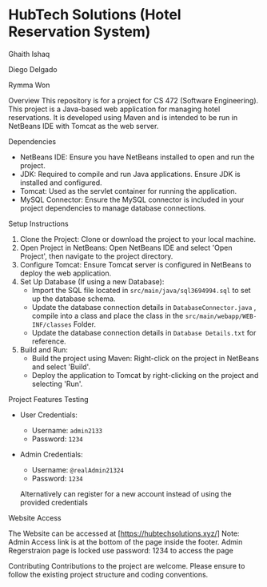 # HubTech Solutions (Hotel Reservation System)

Ghaith Ishaq

Diego Delgado

Rymma Won

 Overview
This repository is for a project for CS 472 (Software Engineering). This project is a Java-based web application for managing hotel reservations. It is developed using Maven and is intended to be run in NetBeans IDE with Tomcat as the web server.

 Dependencies
- NetBeans IDE: Ensure you have NetBeans installed to open and run the project.
- JDK: Required to compile and run Java applications. Ensure JDK is installed and configured.
- Tomcat: Used as the servlet container for running the application.
- MySQL Connector: Ensure the MySQL connector is included in your project dependencies to manage database connections.

 Setup Instructions
1. Clone the Project: Clone or download the project to your local machine.
2. Open Project in NetBeans: Open NetBeans IDE and select 'Open Project', then navigate to the project directory.
3. Configure Tomcat: Ensure Tomcat server is configured in NetBeans to deploy the web application.
4. Set Up Database (If using a new Database):
	- Import the SQL file located in `src/main/java/sql3694994.sql` to set up the database schema.
	- Update the database connection details in `DatabaseConnector.java` , compile into a class and place the class in the `src/main/webapp/WEB-INF/classes` Folder.
	- Update the database connection details in `Database Details.txt` for reference.
5. Build and Run:
	- Build the project using Maven: Right-click on the project in NetBeans and select 'Build'.
	- Deploy the application to Tomcat by right-clicking on the project and selecting 'Run'.

 Project Features Testing
- User Credentials:
  - Username: `admin2133`
  - Password: `1234`
- Admin Credentials:
  - Username: `@realAdmin21324`
  - Password: `1234`

  Alternatively can register for a new account instead of using the provided credentials

Website Access

The Website can be accessed at [https://hubtechsolutions.xyz/]
Note: Admin Access link is at the bottom of the page inside the footer. Admin Regerstraion page is locked use password: 1234 to access the page

 Contributing
Contributions to the project are welcome. Please ensure to follow the existing project structure and coding conventions.
